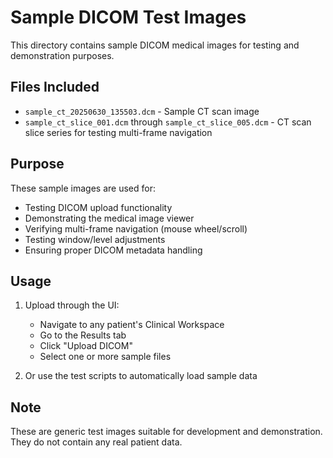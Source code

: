 # Sample DICOM Test Images

This directory contains sample DICOM medical images for testing and demonstration purposes.

## Files Included

- `sample_ct_20250630_135503.dcm` - Sample CT scan image
- `sample_ct_slice_001.dcm` through `sample_ct_slice_005.dcm` - CT scan slice series for testing multi-frame navigation

## Purpose

These sample images are used for:
- Testing DICOM upload functionality
- Demonstrating the medical image viewer
- Verifying multi-frame navigation (mouse wheel/scroll)
- Testing window/level adjustments
- Ensuring proper DICOM metadata handling

## Usage

1. Upload through the UI:
   - Navigate to any patient's Clinical Workspace
   - Go to the Results tab
   - Click "Upload DICOM"
   - Select one or more sample files

2. Or use the test scripts to automatically load sample data

## Note

These are generic test images suitable for development and demonstration. They do not contain any real patient data.